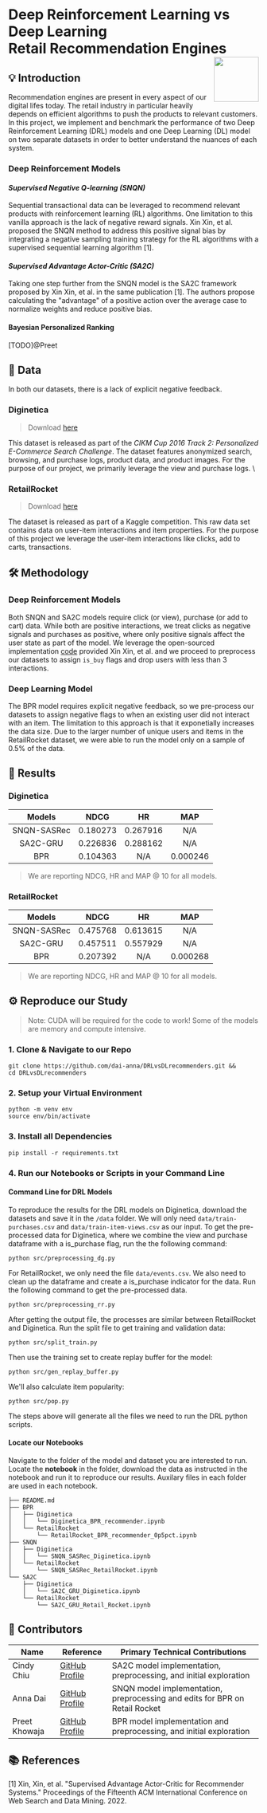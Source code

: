 # Deep Reinforcement Learning vs Deep Learning <br> Retail Recommendation Engines <img width=90 align="right" src="https://upload.wikimedia.org/wikipedia/commons/thumb/e/e6/Duke_University_logo.svg/1024px-Duke_University_logo.svg.png">

## 💡 Introduction
Recommendation engines are present in every aspect of our digital lifes today. The retail industry in particular heavily depends on efficient algorithms to push the products to relevant customers.
In this project, we implement and benchmark the performance of two Deep Reinforcement Learning (DRL) models and one Deep Learning (DL) model on two separate datasets in order to better understand the nuances of each system.

### Deep Reinforcement Models
#### *Supervised Negative Q-learning (SNQN)*
Sequential transactional data can be leveraged to recommend relevant products with reinforcement learning (RL) algorithms. One limitation to this vanilla approach is the lack of negative reward signals. Xin Xin, et al. proposed the SNQN method to address this positive signal bias by integrating a negative sampling training strategy for the RL algorithms with a supervised sequential learning algorithm [1].

#### *Supervised Advantage Actor-Critic (SA2C)*
Taking one step further from the SNQN model is the SA2C framework proposed by Xin Xin, et al. in the same publication [1]. The authors propose calculating the "advantage" of a positive action over the average case to normalize weights and reduce positive bias.

#### Bayesian Personalized Ranking
[TODO]@Preet 

## 🔢 Data
In both our datasets, there is a lack of explicit negative feedback. 

### Diginetica
> Download [here](https://competitions.codalab.org/competitions/11161)

This dataset is released as part of the *CIKM Cup 2016 Track 2: Personalized E-Commerce Search Challenge*. The dataset features anonymized search, browsing, and purchase logs, product data, and product images. For the purpose of our project, we primarily leverage the view and purchase logs. \\


### RetailRocket
> Download [here](https://www.kaggle.com/datasets/retailrocket/ecommerce-dataset)

The dataset is released as part of a Kaggle competition. This raw data set contains data on user-item interactions and item properties. For the purpose of this project we leverage the user-item interactions like clicks, add to carts, transactions.

## 🛠️ Methodology
### Deep Reinforcement Models
Both SNQN and SA2C models require click (or view), purchase (or add to cart) data. While both are positive interactions, we treat clicks as negative signals and purchases as positive, where only positive signals affect the user state as part of the model. We leverage the open-sourced implementation [code](https://drive.google.com/file/d/185KB520pBLgwmiuEe7JO78kUwUL_F45t/view) provided Xin Xin, et al. and we proceed to preprocess our datasets to assign `is_buy` flags and drop users with less than 3 interactions.


### Deep Learning Model
The BPR model requires explicit negative feedback, so we pre-process our datasets to assign negative flags to when an existing user did not interact with an item. The limitation to this approach is that it exponetially increases the data size. Due to the larger number of unique users and items in the RetailRocket dataset, we were able to run the model only on a sample of 0.5% of the data.

## 🔎 Results

### Diginetica

| **Models**  | **NDCG** |  **HR**  | **MAP**  |
| :---------: | :------: | :------: | :------: |
| SNQN-SASRec | 0.180273 | 0.267916 |   N/A    |
|  SA2C-GRU   | 0.226836 | 0.288162 |   N/A    |
|     BPR     | 0.104363 |   N/A    | 0.000246 |


> We are reporting NDCG, HR and MAP @ 10 for all models.

### RetailRocket

| **Models**  | **NDCG** | **HR** | **MAP**  |
| :---------: | :------: | :----: | :------: |
| SNQN-SASRec | 0.475768 | 0.613615 |   N/A    |
|  SA2C-GRU   | 0.457511 | 0.557929 |   N/A    |
|     BPR     | 0.207392 |    N/A   | 0.000268 |


> We are reporting NDCG, HR and MAP @ 10 for all models.

## ⚙️ Reproduce our Study
> Note: CUDA will be required for the code to work! Some of the models are memory and compute intensive.

### **1. Clone & Navigate to our Repo**
```
git clone https://github.com/dai-anna/DRLvsDLrecommenders.git && 
cd DRLvsDLrecommenders
```

### **2. Setup your Virtual Environment**
```
python -m venv env
source env/bin/activate
```

### **3. Install all Dependencies**
```
pip install -r requirements.txt
```

### **4. Run our Notebooks or Scripts in your Command Line** 

#### Command Line for DRL Models

To reproduce the results for the DRL models on Diginetica, download the datasets and save it in the ```/data``` folder. We will only need ```data/train-purchases.csv``` and ```data/train-item-views.csv``` as our input. To get the pre-processed data for Diginetica, where we combine the view and purchase dataframe with a is_purchase flag, run the the following command:
```
python src/preprocessing_dg.py
```
For RetailRocket, we only need the file ```data/events.csv```. We also need to clean up the dataframe and create a is_purchase indicator for the data. Run the following command to get the pre-processed data. 
```
python src/preprocessing_rr.py
```

After getting the output file, the processes are similar between RetailRocket and Diginetica. Run the split file to get training and validation data:
```
python src/split_train.py
```
Then use the training set to create replay buffer for the model:
```
python src/gen_replay_buffer.py
```
We'll also calculate item popularity:
```
python src/pop.py
```
The steps above will generate all the files we need to run the DRL python scripts. 

#### Locate our Notebooks
Navigate to the folder of the model and dataset you are interested to run. Locate the **notebook** in the folder, download the data as instructed in the notebook and run it to reproduce our results. Auxilary files in each folder are used in each notebook.


```
├── README.md
├── BPR
│   ├── Diginetica
│   │   └── Diginetica_BPR_recommender.ipynb
│   └── RetailRocket
│       └── RetailRocket_BPR_recommender_0p5pct.ipynb
├── SNQN
│   ├── Diginetica
│   │   └── SNQN_SASRec_Diginetica.ipynb
│   └── RetailRocket
│       └── SNQN_SASRec_RetailRocket.ipynb
└── SA2C
    ├── Diginetica
    │   └── SA2C_GRU_Diginetica.ipynb
    └── RetailRocket
        └── SA2C_GRU_Retail_Rocket.ipynb
```

## 👯 Contributors

| **Name**      | **Reference**                                          | **Primary Technical Contributions**                                         |
| ------------- | ------------------------------------------------------ | --------------------------------------------------------------------------- |
| Cindy Chiu    | [GitHub Profile](https://github.com/cindy-yuting-chiu) | SA2C model implementation, preprocessing, and initial exploration           |
| Anna Dai      | [GitHub Profile](https://github.com/dai-anna)          | SNQN model implementation, preprocessing and edits for BPR on Retail Rocket |
| Preet Khowaja | [GitHub Profile](https://github.com/preetkhowaja)      | BPR model implementation and preprocessing, and initial exploration         |

## 📚 References
[1] Xin, Xin, et al. "Supervised Advantage Actor-Critic for Recommender Systems." Proceedings of the Fifteenth ACM International Conference on Web Search and Data Mining. 2022.

